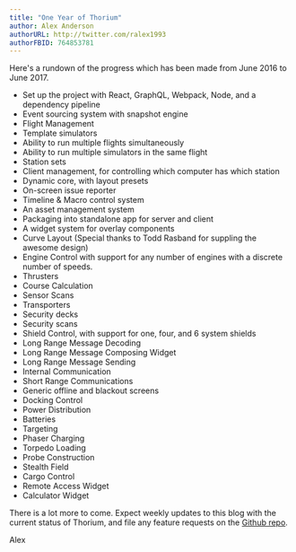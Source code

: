 ```yaml
---
title: "One Year of Thorium"
author: Alex Anderson
authorURL: http://twitter.com/ralex1993
authorFBID: 764853781
---
```



Here's a rundown of the progress which has been made from June 2016 to June 2017.

* Set up the project with React, GraphQL, Webpack, Node, and a dependency pipeline
* Event sourcing system with snapshot engine
* Flight Management
* Template simulators
* Ability to run multiple flights simultaneously
* Ability to run multiple simulators in the same flight
* Station sets
* Client management, for controlling which computer has which station
* Dynamic core, with layout presets
* On-screen issue reporter
* Timeline & Macro control system
* An asset management system
* Packaging into standalone app for server and client
* A widget system for overlay components
* Curve Layout (Special thanks to Todd Rasband for suppling the awesome design)
* Engine Control with support for any number of engines with a discrete number of speeds.
* Thrusters
* Course Calculation
* Sensor Scans
* Transporters
* Security decks
* Security scans
* Shield Control, with support for one, four, and 6 system shields
* Long Range Message Decoding
* Long Range Message Composing Widget
* Long Range Message Sending
* Internal Communication
* Short Range Communications
* Generic offline and blackout screens
* Docking Control
* Power Distribution
* Batteries
* Targeting
* Phaser Charging
* Torpedo Loading
* Probe Construction
* Stealth Field
* Cargo Control
* Remote Access Widget
* Calculator Widget

There is a lot more to come. Expect weekly updates to this blog with the current status of Thorium, and file any feature requests on the [Github repo](https://github.com/Thorium-Sim/thorium/issues).

Alex
